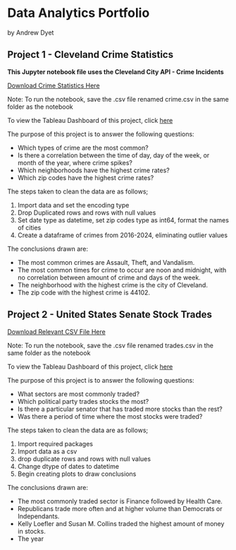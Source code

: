 # Data Analytics Portfolio
by Andrew Dyet


## Project 1 - Cleveland Crime Statistics

**This Jupyter notebook file uses the Cleveland City API - Crime Incidents**

[Download Crime Statistics Here](https://data.clevelandohio.gov/datasets/c749e34199c1425cbbc5959308658ec3_0/explore?location=41.370816%2C-81.632583%2C10.60)

Note: To run the notebook, save the .csv file renamed crime.csv in the same folder as the notebook

To view the Tableau Dashboard of this project, click [here](https://public.tableau.com/shared/8RHS7Z26R?:display_count=n&:origin=viz_share_link)

The purpose of this project is to answer the following questions: 
- Which types of crime are the most common?
- Is there a correlation between the time of day, day of the week, or month of the year, where crime spikes?
- Which neighborhoods have the highest crime rates?
- Which zip codes have the highest crime rates?

The steps taken to clean the data are as follows;

1. Import data and set the encoding type
2. Drop Duplicated rows and rows with null values
3. Set date type as datetime, set zip codes type as int64, format the names of cities
4. Create a dataframe of crimes from 2016-2024, eliminating outlier values

The conclusions drawn are: 

- The most common crimes are Assault, Theft, and Vandalism.
- The most common times for crime to occur are noon and midnight, with no correlation between amount of crime and days of the week.
- The neighborhood with the highest crime is the city of Cleveland.
- The zip code with the highest crime is 44102.

## Project 2 - United States Senate Stock Trades

[Download Relevant CSV File Here](https://senatestockwatcher.com/api)

Note: To run the notebook, save the .csv file renamed trades.csv in the same folder as the notebook

To view the Tableau Dashboard of this project, click [here](https://public.tableau.com/views/SenateStockTrades/Dashboard1?:language=en-US&:sid=&:display_count=n&:origin=viz_share_link)

The purpose of this project is to answer the following questions: 
- What sectors are most commonly traded?
- Which political party trades stocks the most?
- Is there a particular senator that has traded more stocks than the rest?
- Was there a period of time where the most stocks were traded?

The steps taken to clean the data are as follows;

1. Import required packages
2. Import data as a csv
3. drop duplicate rows and rows with null values
4. Change dtype of dates to datetime
5. Begin creating plots to draw conclusions

The conclusions drawn are:

- The most commonly traded sector is Finance followed by Health Care.
- Republicans trade more often and at higher volume than Democrats or Independants.
- Kelly Loefler and Susan M. Collins traded the highest amount of money in stocks.
- The year 
